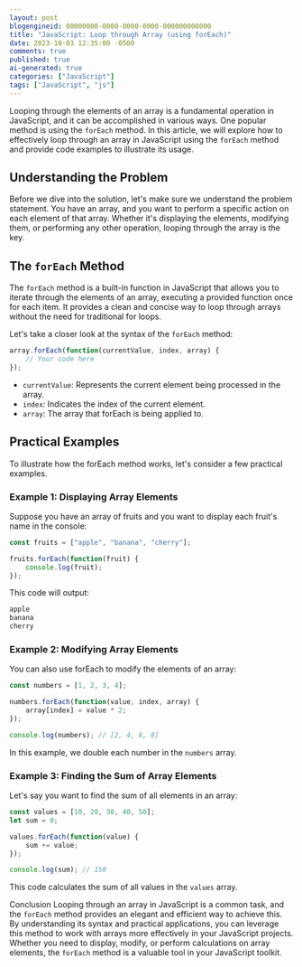 ```yaml
---
layout: post
blogengineid: 00000000-0000-0000-0000-000000000000
title: "JavaScript: Loop through Array (using forEach)"
date: 2023-10-03 12:35:00 -0500
comments: true
published: true
ai-generated: true
categories: ["JavaScript"]
tags: ["JavaScript", "js"]
---
```


Looping through the elements of an array is a fundamental operation in JavaScript, and it can be accomplished in various ways. One popular method is using the `forEach` method. In this article, we will explore how to effectively loop through an array in JavaScript using the `forEach` method and provide code examples to illustrate its usage.

## Understanding the Problem

Before we dive into the solution, let's make sure we understand the problem statement. You have an array, and you want to perform a specific action on each element of that array. Whether it's displaying the elements, modifying them, or performing any other operation, looping through the array is the key.

## The `forEach` Method

The `forEach` method is a built-in function in JavaScript that allows you to iterate through the elements of an array, executing a provided function once for each item. It provides a clean and concise way to loop through arrays without the need for traditional for loops.

Let's take a closer look at the syntax of the `forEach` method:

```javascript
array.forEach(function(currentValue, index, array) {
    // Your code here
});
```

- `currentValue`: Represents the current element being processed in the array.
- `index`: Indicates the index of the current element.
- `array`: The array that forEach is being applied to.

## Practical Examples

To illustrate how the forEach method works, let's consider a few practical examples.

### Example 1: Displaying Array Elements

Suppose you have an array of fruits and you want to display each fruit's name in the console:

```javascript
const fruits = ["apple", "banana", "cherry"];

fruits.forEach(function(fruit) {
    console.log(fruit);
});
```

This code will output:

```javascript
apple
banana
cherry
```

### Example 2: Modifying Array Elements

You can also use forEach to modify the elements of an array:

```javascript
const numbers = [1, 2, 3, 4];

numbers.forEach(function(value, index, array) {
    array[index] = value * 2;
});

console.log(numbers); // [2, 4, 6, 8]
```

In this example, we double each number in the `numbers` array.

### Example 3: Finding the Sum of Array Elements

Let's say you want to find the sum of all elements in an array:

```javascript
const values = [10, 20, 30, 40, 50];
let sum = 0;

values.forEach(function(value) {
    sum += value;
});

console.log(sum); // 150
```

This code calculates the sum of all values in the `values` array.

Conclusion
Looping through an array in JavaScript is a common task, and the `forEach` method provides an elegant and efficient way to achieve this. By understanding its syntax and practical applications, you can leverage this method to work with arrays more effectively in your JavaScript projects. Whether you need to display, modify, or perform calculations on array elements, the `forEach` method is a valuable tool in your JavaScript toolkit.
